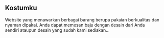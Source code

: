 ## Kostumku

Website yang menawarkan berbagai barang berupa pakaian berkualitas dan nyaman dipakai. Anda dapat memesan baju dengan desain dari Anda sendiri ataupun desain yang sudah kami sediakan...
